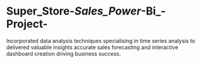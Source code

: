 # Super_Store-_Sales_Power_-Bi_-Project-
Incorporated data analysis techniques specialising in time series analysis to delivered valuable insights accurate sales forecasting and interactive dashboard creation driving business success.
